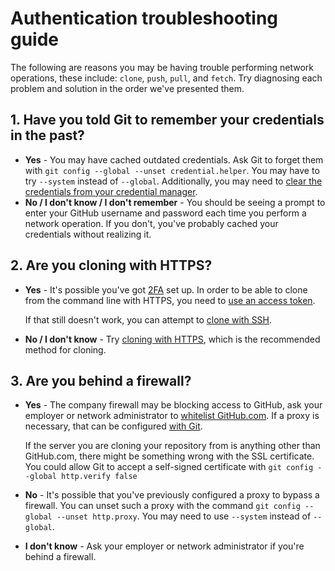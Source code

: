 # Authentication troubleshooting guide

The following are reasons you may be having trouble performing network operations, these include: `clone`, `push`, `pull`, and `fetch`. Try diagnosing each problem and solution in the order we've presented them.

## 1. Have you told Git to remember your credentials in the past?

- **Yes** - You may have cached outdated credentials. Ask Git to forget them with `git config --global --unset credential.helper`. You may have to try `--system` instead of `--global`. Additionally, you may need to [clear the credentials from your credential manager](./App_clean_loaner_pc).
- **No / I don't know / I don't remember** - You should be seeing a prompt to enter your GitHub username and password each time you perform a network operation. If you don't, you've probably cached your credentials without realizing it.

## 2. Are you cloning with HTTPS?

- **Yes** - It's possible you've got [2FA](https://help.github.com/articles/about-two-factor-authentication/) set up. In order to be able to clone from the command line with HTTPS, you need to [use an access token](https://help.github.com/articles/creating-an-access-token-for-command-line-use/).

  If that still doesn't work, you can attempt to [clone with SSH](https://help.github.com/articles/which-remote-url-should-i-use/#cloning-with-ssh-urls).

- **No / I don't know** - Try [cloning with HTTPS](https://help.github.com/articles/which-remote-url-should-i-use/#cloning-with-https-urls-recommended), which is the recommended method for cloning.

## 3. Are you behind a firewall?

- **Yes** - The company firewall may be blocking access to GitHub, ask your employer or network administrator to [whitelist GitHub.com](https://help.github.com/articles/troubleshooting-connectivity-problems/). If a proxy is necessary, that can be configured [with Git](https://git-scm.com/docs/git-config#git-config-httpproxy).

  If the server you are cloning your repository from is anything other than GitHub.com, there might be something wrong with the SSL certificate. You could allow Git to accept a self-signed certificate with `git config --global http.verify false`

- **No** - It's possible that you've previously configured a proxy to bypass a firewall. You can unset such a proxy with the command `git config --global --unset http.proxy`. You may need to use `--system` instead of `--global`.

- **I don't know** - Ask your employer or network administrator if you're behind a firewall.
